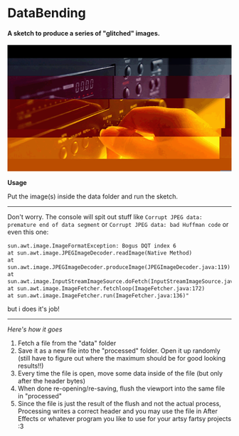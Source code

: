 DataBending
===========
#### A sketch to produce a series of "glitched" images.

![DataBending](preview.gif ":3")

**Usage**

Put the image(s) inside the data folder and run the sketch.

---

Don't worry. The console will spit out stuff like `Corrupt JPEG data: premature end of data segment` or `Corrupt JPEG data: bad Huffman code` or even this one:

	sun.awt.image.ImageFormatException: Bogus DQT index 6
	at sun.awt.image.JPEGImageDecoder.readImage(Native Method)
	at sun.awt.image.JPEGImageDecoder.produceImage(JPEGImageDecoder.java:119)
	at sun.awt.image.InputStreamImageSource.doFetch(InputStreamImageSource.java:246)
	at sun.awt.image.ImageFetcher.fetchloop(ImageFetcher.java:172)
	at sun.awt.image.ImageFetcher.run(ImageFetcher.java:136)"
	
but i does it's job!

---	

_Here's how it goes_

1. Fetch a file from the "data" folder
2. Save it as a new file into the "processed" folder. Open it up randomly (still have to figure out where the maximum should be for good looking results!!)
3. Every time the file is open, move some data inside of the file (but only after the header bytes)
3. When done re-opening/re-saving, flush the viewport into the same file in "processed"
4. Since the file is just the result of the flush and not the actual process, Processing writes a correct header and you may use the file in After Effects or whatever program you like to use for your artsy fartsy projects :3
